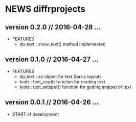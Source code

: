 NEWS diffrprojects
==========================================================================


version 0.2.0 // 2016-04-28 ... 
--------------------------------------------------------------------------

* FEATURES
    - dp_text : show_text() method implemented

version 0.1.0 // 2016-04-27 ... 
--------------------------------------------------------------------------

* FEATURES
    - dp_text : an object for text (basic layout)
    - tools : text_read() function for reading text
    - tools : text_snippet() function for getting snippet of text


version 0.0.1 // 2016-04-26 ... 
--------------------------------------------------------------------------

* START of development


    


